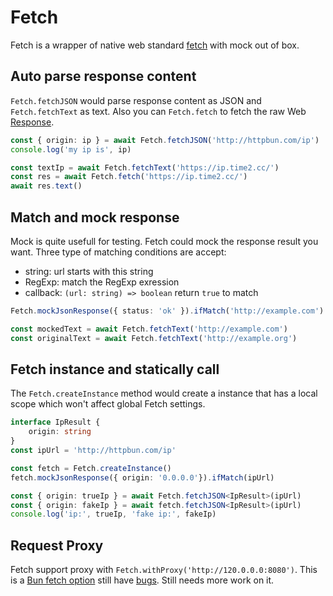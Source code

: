 # Fetch

Fetch is a wrapper of native web standard [fetch](https://developer.mozilla.org/en-US/docs/Web/API/fetch) with mock out of box.

## Auto parse response content

`Fetch.fetchJSON` would parse response content as JSON and `Fetch.fetchText` as text. Also you can `Fetch.fetch` to fetch the raw Web [Response](https://developer.mozilla.org/en-US/docs/Web/API/Response).

```typescript
const { origin: ip } = await Fetch.fetchJSON('http://httpbun.com/ip')
console.log('my ip is', ip)

const textIp = await Fetch.fetchText('https://ip.time2.cc/')
const res = await Fetch.fetch('https://ip.time2.cc/')
await res.text()
```

## Match and mock response
Mock is quite usefull for testing. Fetch could mock the response result you want.
Three type of matching conditions are accept:

- string: url starts with this string
- RegExp: match the RegExp exression 
- callback: `(url: string) => boolean` return `true` to match

```typescript
Fetch.mockJsonResponse({ status: 'ok' }).ifMatch('http://example.com')

const mockedText = await Fetch.fetchText('http://example.com')
const originalText = await Fetch.fetchText('http://example.org')
```

## Fetch instance and statically call

The `Fetch.createInstance` method would create a instance 
that has a local scope which won't affect global Fetch settings.

```typescript
interface IpResult {
    origin: string
}
const ipUrl = 'http://httpbun.com/ip'

const fetch = Fetch.createInstance()
fetch.mockJsonResponse({ origin: '0.0.0.0'}).ifMatch(ipUrl)

const { origin: trueIp } = await Fetch.fetchJSON<IpResult>(ipUrl)
const { origin: fakeIp } = await fetch.fetchJSON<IpResult>(ipUrl)
console.log('ip:', trueIp, 'fake ip:', fakeIp)
```

## Request Proxy

Fetch support proxy with `Fetch.withProxy('http://120.0.0.0:8080')`.
This is a [Bun fetch option](https://github.com/oven-sh/bun/issues/1829) still have [bugs](https://github.com/shiny/Wilson/issues/1).
Still needs more work on it.
